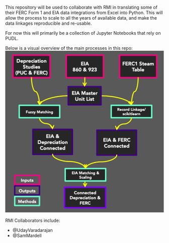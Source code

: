 This repository will be used to collaborate with RMI in translating some of
their FERC Form 1 and EIA data integrations from Excel into Python. This will
allow the process to scale to all the years of available data, and make the
data linkages reproducible and re-usable.

For now this will primarily be a collection of Jupyter Notebooks that rely on PUDL.

Below is a visual overview of the main processes in this repo:
![Design overview:](https://github.com/catalyst-cooperative/rmi-ferc1-eia/blob/master/rmi_design.png?raw=true)


RMI Collaborators include:
 * @UdayVaradarajan
 * @SamMardell
